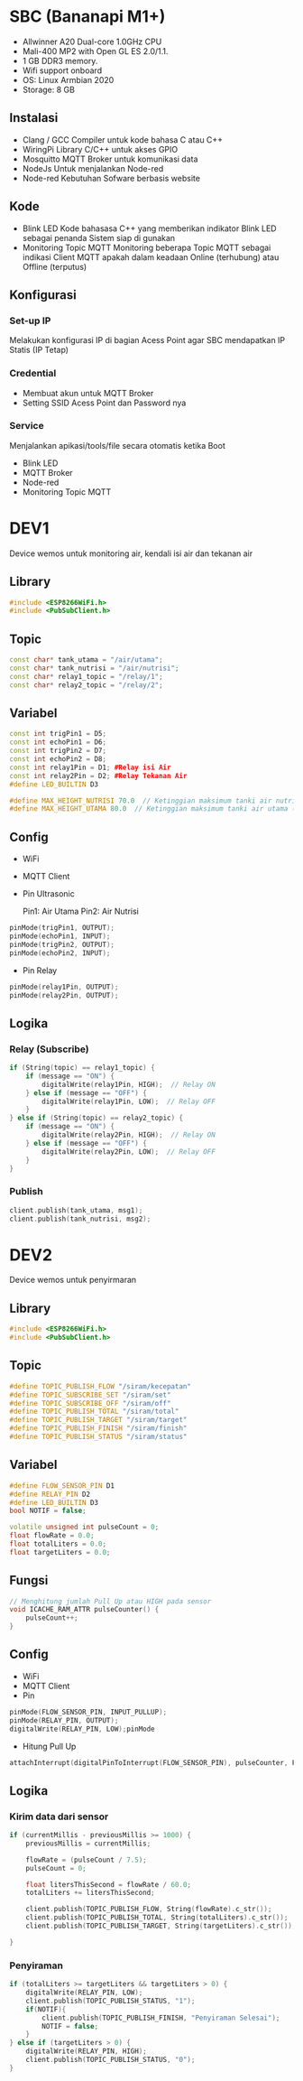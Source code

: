 # SBC (Bananapi M1+)

* Allwinner A20 Dual-core 1.0GHz CPU
* Mali-400 MP2 with Open GL ES 2.0/1.1.
* 1 GB DDR3 memory.
* Wifi support onboard
* OS: Linux Armbian 2020
* Storage: 8 GB

## Instalasi

* Clang / GCC
  Compiler untuk kode bahasa C atau C++
* WiringPi
  Library C/C++ untuk akses GPIO
* Mosquitto
  MQTT Broker untuk komunikasi data
* NodeJs
  Untuk menjalankan Node-red
* Node-red
  Kebutuhan Sofware berbasis website

## Kode

* Blink LED
  Kode bahasasa C++ yang memberikan indikator Blink LED sebagai penanda Sistem siap di gunakan
* Monitoring Topic MQTT
  Monitoring beberapa Topic MQTT sebagai indikasi Client MQTT apakah dalam keadaan Online (terhubung) atau Offline (terputus)

## Konfigurasi

### Set-up IP

Melakukan konfigurasi IP di bagian Acess Point agar SBC mendapatkan IP Statis (IP Tetap)

### Credential

* Membuat akun untuk MQTT Broker
* Setting SSID Acess Point dan Password nya

### Service

Menjalankan apikasi/tools/file secara otomatis ketika Boot

* Blink LED
* MQTT Broker
* Node-red
* Monitoring Topic MQTT

# DEV1

Device wemos untuk monitoring air, kendali isi air dan tekanan air

## Library

```cpp
#include <ESP8266WiFi.h>
#include <PubSubClient.h>
```

## Topic

```cpp
const char* tank_utama = "/air/utama";
const char* tank_nutrisi = "/air/nutrisi";
const char* relay1_topic = "/relay/1";
const char* relay2_topic = "/relay/2";
```

## Variabel

```cpp
const int trigPin1 = D5;
const int echoPin1 = D6;
const int trigPin2 = D7;
const int echoPin2 = D8;
const int relay1Pin = D1; #Relay isi Air
const int relay2Pin = D2; #Relay Tekanan Air
#define LED_BUILTIN D3

#define MAX_HEIGHT_NUTRISI 70.0  // Ketinggian maksimum tanki air nutrisi (cm)
#define MAX_HEIGHT_UTAMA 80.0  // Ketinggian maksimum tanki air utama (cm)
```

## Config

* WiFi
* MQTT Client
* Pin Ultrasonic
  
  Pin1: Air Utama
  Pin2: Air Nutrisi

```cpp
pinMode(trigPin1, OUTPUT);
pinMode(echoPin1, INPUT);
pinMode(trigPin2, OUTPUT);
pinMode(echoPin2, INPUT);
```

* Pin Relay

```cpp
pinMode(relay1Pin, OUTPUT);
pinMode(relay2Pin, OUTPUT);
```

## Logika

### Relay (Subscribe)

```cpp
if (String(topic) == relay1_topic) {
    if (message == "ON") {
        digitalWrite(relay1Pin, HIGH);  // Relay ON
    } else if (message == "OFF") {
        digitalWrite(relay1Pin, LOW);  // Relay OFF
    }
} else if (String(topic) == relay2_topic) {
    if (message == "ON") {
        digitalWrite(relay2Pin, HIGH);  // Relay ON
    } else if (message == "OFF") {
        digitalWrite(relay2Pin, LOW);  // Relay OFF
    }
}
```

### Publish

```cpp
client.publish(tank_utama, msg1);
client.publish(tank_nutrisi, msg2);
```

# DEV2

Device wemos untuk penyirmaran

## Library

```cpp
#include <ESP8266WiFi.h>
#include <PubSubClient.h>
```

## Topic

```cpp
#define TOPIC_PUBLISH_FLOW "/siram/kecepatan"
#define TOPIC_SUBSCRIBE_SET "/siram/set"
#define TOPIC_SUBSCRIBE_OFF "/siram/off"
#define TOPIC_PUBLISH_TOTAL "/siram/total"
#define TOPIC_PUBLISH_TARGET "/siram/target"
#define TOPIC_PUBLISH_FINISH "/siram/finish"
#define TOPIC_PUBLISH_STATUS "/siram/status"
```

## Variabel

```cpp
#define FLOW_SENSOR_PIN D1
#define RELAY_PIN D2
#define LED_BUILTIN D3
bool NOTIF = false; 

volatile unsigned int pulseCount = 0;
float flowRate = 0.0;
float totalLiters = 0.0;
float targetLiters = 0.0;
```

## Fungsi

```cpp
// Menghitung jumlah Pull Up atau HIGH pada sensor
void ICACHE_RAM_ATTR pulseCounter() {
    pulseCount++;
}
```

## Config

* WiFi
* MQTT Client
* Pin

```cpp
pinMode(FLOW_SENSOR_PIN, INPUT_PULLUP);
pinMode(RELAY_PIN, OUTPUT);
digitalWrite(RELAY_PIN, LOW);pinMode
```

* Hitung Pull Up

```cpp
attachInterrupt(digitalPinToInterrupt(FLOW_SENSOR_PIN), pulseCounter, FALLING);
```

## Logika

### Kirim data dari sensor

```cpp
if (currentMillis - previousMillis >= 1000) { 
    previousMillis = currentMillis;

    flowRate = (pulseCount / 7.5);
    pulseCount = 0;

    float litersThisSecond = flowRate / 60.0;
    totalLiters += litersThisSecond;

    client.publish(TOPIC_PUBLISH_FLOW, String(flowRate).c_str());
    client.publish(TOPIC_PUBLISH_TOTAL, String(totalLiters).c_str());
    client.publish(TOPIC_PUBLISH_TARGET, String(targetLiters).c_str());

}
```

### Penyiraman

```cpp
if (totalLiters >= targetLiters && targetLiters > 0) {
    digitalWrite(RELAY_PIN, LOW);
    client.publish(TOPIC_PUBLISH_STATUS, "1");
    if(NOTIF){
        client.publish(TOPIC_PUBLISH_FINISH, "Penyiraman Selesai");
        NOTIF = false;
    }
} else if (targetLiters > 0) {
    digitalWrite(RELAY_PIN, HIGH);
    client.publish(TOPIC_PUBLISH_STATUS, "0");
}
```
